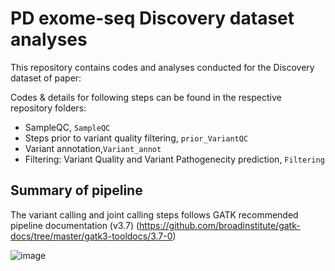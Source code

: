 # PD exome-seq Discovery dataset analyses

This repository contains codes and analyses conducted for the Discovery dataset of paper: 


Codes & details for following steps can be found in the respective repository folders: 
- SampleQC, `SampleQC`
- Steps prior to variant quality filtering, `prior_VariantQC`
- Variant annotation,`Variant_annot`
- Filtering: Variant Quality and Variant Pathogenecity prediction, `Filtering`


## Summary of pipeline
The variant calling and joint calling steps follows GATK recommended pipeline documentation (v3.7) (https://github.com/broadinstitute/gatk-docs/tree/master/gatk3-tooldocs/3.7-0)


![image](https://github.com/fjnlab/PD_exome-seq/assets/58157134/fcfc0263-a844-46c7-a1bf-0ea6fd4fdfa2)




